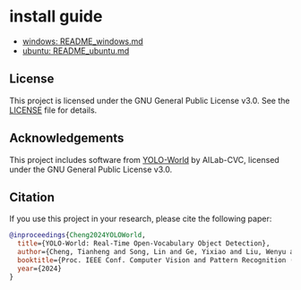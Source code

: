 
# install guide
+ [windows: README_windows.md](README_windows.md)
+ [ubuntu: README_ubuntu.md](README_ubuntu.md)

## License

This project is licensed under the GNU General Public License v3.0. See the [LICENSE](LICENSE) file for details.

## Acknowledgements

This project includes software from [YOLO-World](https://github.com/AILab-CVC/YOLO-World) by AILab-CVC, licensed under the GNU General Public License v3.0.

## Citation

If you use this project in your research, please cite the following paper:

```bibtex
@inproceedings{Cheng2024YOLOWorld,
  title={YOLO-World: Real-Time Open-Vocabulary Object Detection},
  author={Cheng, Tianheng and Song, Lin and Ge, Yixiao and Liu, Wenyu and Wang, Xinggang and Shan, Ying},
  booktitle={Proc. IEEE Conf. Computer Vision and Pattern Recognition (CVPR)},
  year={2024}
}

